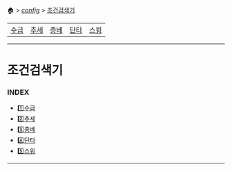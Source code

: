 🏠 > [_config_](../) > [조건검색기](./)
<table>
  <tr>
    <td><a href="search01.md">수급</a></td>
    <td><a href="search02.md">추세</a></td>
    <td><a href="search03.md">종베</a></td>
    <td><a href="search04.md">단타</a></td>
    <td><a href="search05.md">스윙</a></td>
  </tr>
</table>

---
# 조건검색기

### INDEX
- [1️⃣수급](./search01.md)
- [2️⃣추세](./search02.md)
- [3️⃣종베](./search03.md)
- [4️⃣단타](./search04.md)
- [5️⃣스윙](./search05.md)

---